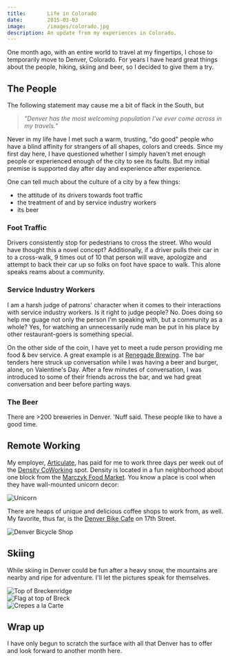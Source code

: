 ```yaml
---
title:       Life in Colorado
date:        2015-03-03
image:       /images/colorado.jpg
description: An update from my experiences in Colorado.
---
```


One month ago, with an entire world to travel at my fingertips, I chose to temporarily move to Denver, Colorado. For years I have heard great things about the people, hiking, skiing and beer, so I decided to give them a try.

## The People
The following statement may cause me a bit of flack in the South, but

> _&quot;Denver has the most welcoming population I've ever come across
> in my travels.&quot;_

Never in my life have I met such a warm, trusting, &quot;do good&quot; people who have a blind affinity for strangers of all shapes, colors and creeds. Since my first day here, I have questioned whether I simply haven't met enough people or experienced enough of the city to see its faults. But my initial premise is supported day after day and experience after experience.

One can tell much about the culture of a city by a few things:

* the attitude of its drivers towards foot traffic
* the treatment of and by service industry workers
* its beer

### Foot Traffic
Drivers consistently stop for pedestrians to cross the street. Who would have thought this a novel concept? Additionally, if a driver pulls their car in to a cross-walk, 9 times out of 10 that person will wave, apologize and attempt to back their car up so folks on foot have space to walk. This alone speaks reams about a community.

### Service Industry Workers
I am a harsh judge of patrons' character when it comes to their interactions with service industry workers. Is it right to judge people? No. Does doing so help me guage not only the person I'm speaking with, but a community as a whole? Yes, for watching an unnecessarily rude man be put in his place by other restaurant-goers is something special.

On the other side of the coin, I have yet to meet a rude person providing me food & bev service. A great example is at [Renegade Brewing](http://renegadebrewing.com/). The bar tenders here struck up conversation while I was having a beer and burger, alone, on Valentine's Day. After a few minutes of conversation, I was introduced to some of their friends across the bar, and we had great conversation and beer before parting ways.

### The Beer
There are &gt;200 breweries in Denver. 'Nuff said. These people like to have a good time.

## Remote Working
My employer, [Articulate](https://www.articulate.com/), has paid for me to work three days per week out of the [Density CoWorking](http://densitycoworking.com/) spot. Density is located in a fun neighborhood about one block from the [Marczyk Food Market](http://marczykfinefoods.com/). You know a place is cool when they have wall-mounted unicorn decor:

<img src="https://s3.amazonaws.com/rpearce.github.io/colorado/unicorn.jpg" alt="Unicorn" title="Unicorn" />

There are heaps of unique and delicious coffee shops to work from, as well. My favorite, thus far, is the [Denver Bike Cafe](http://denverbicyclecafe.com/) on 17th Street.

<img src="https://s3.amazonaws.com/rpearce.github.io/colorado/denverbicyclecafe.jpg" alt="Denver Bicycle Shop" title="Denver Bicycle Shop" />

## Skiing
While skiing in Denver could be fun after a heavy snow, the mountains are nearby and ripe for adventure. I'll let the pictures speak for themselves.

<img src="https://s3.amazonaws.com/rpearce.github.io/colorado/tippytop.jpg" alt="Top of Breckenridge" title="Top of Breckenridge" />
<br />
<img src="https://s3.amazonaws.com/rpearce.github.io/colorado/america.jpg" alt="Flag at top of Breck" title="Flag at top of Breck" />
<br />
<img src="https://s3.amazonaws.com/rpearce.github.io/colorado/crepes.jpg" alt="Crepes a la Carte" title="Crepes a la Carte" />

## Wrap up
I have only begun to scratch the surface with all that Denver has to offer and look forward to another month here.
